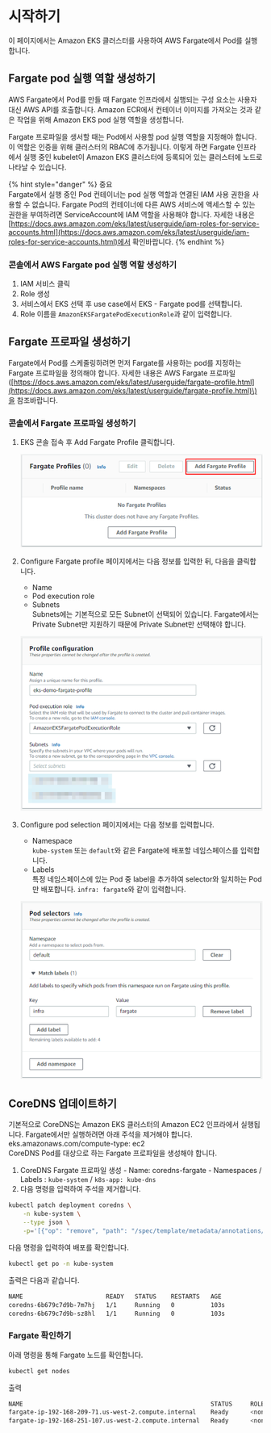 # 시작하기

이 페이지에서는 Amazon EKS 클러스터를 사용하여 AWS Fargate에서 Pod를 실행합니다.

## Fargate pod 실행 역할 생성하기

AWS Fargate에서 Pod를 만들 때 Fargate 인프라에서 실행되는 구성 요소는 사용자 대신 AWS API를 호출합니다. Amazon ECR에서 컨테이너 이미지를 가져오는 것과 같은 작업을 위해 Amazon EKS pod 실행 역할을 생성합니다.

Fargate 프로파일을 생서할 때는 Pod에서 사용할 pod 실행 역할을 지정해야 합니다. 이 역할은 인증을 위해 클러스터의 RBAC에 추가됩니다. 이렇게 하면 Fargate 인프라에서 실행 중인 kubelet이 Amazon EKS 클러스터에 등록되어 있는 클러스터에 노드로 나타날 수 있습니다.

{% hint style="danger" %}
중요  
Fargate에서 실행 중인 Pod 컨테이너는 pod 실행 역할과 연결된 IAM 사용 권한을 사용할 수 없습니다. Fargate Pod의 컨테이너에 다른 AWS 서비스에 액세스할 수 있는 권한을 부여하려면 ServiceAccount에 IAM 역할을 사용해야 합니다. 자세한 내용은 [https://docs.aws.amazon.com/eks/latest/userguide/iam-roles-for-service-accounts.html](https://docs.aws.amazon.com/eks/latest/userguide/iam-roles-for-service-accounts.html)에서 확인바랍니다.
{% endhint %}

### 콘솔에서 AWS Fargate pod 실행 역할 생성하기

1. IAM 서비스 클릭
2. Role 생성
3. 서비스에서 EKS 선택 후 use case에서 EKS - Fargate pod를 선택합니다.
4. Role 이름을 `AmazonEKSFargatePodExecutionRole`과 같이 입력합니다.

## Fargate 프로파일 생성하기

Fargate에서 Pod를 스케줄링하려면 먼저 Fargate를 사용하는 pod를 지정하는 Fargate 프로파일을 정의해야 합니다. 자세한 내용은 AWS Fargate 프로파일\([https://docs.aws.amazon.com/eks/latest/userguide/fargate-profile.html](https://docs.aws.amazon.com/eks/latest/userguide/fargate-profile.html)\)을 참조바랍니다.

### 콘솔에서 Fargate 프로파일 생성하기

1. EKS 콘솔 접속 후 Add Fargate Profile 클릭합니다.  


   ![](../../../../../../.gitbook/assets/image%20%2816%29.png)

2. Configure Fargate profile 페이지에서는 다음 정보를 입력한 뒤, 다음을 클릭합니다.  
   - Name  
   - Pod execution role  
   - Subnets  
   Subnets에는 기본적으로 모든 Subnet이 선택되어 있습니다. Fargate에서는 Private Subnet만 지원하기 때문에 Private Subnet만 선택해야 합니다.  


   ![](../../../../../../.gitbook/assets/image%20%2813%29.png)

3. Configure pod selection 페이지에서는 다음 정보를 입력합니다.  
   - Namespace  
   `kube-system` 또는 `default`와 같은 Fargate에 배포할 네임스페이스를 입력합니다.  
   - Labels  
   특정 네임스페이스에 있는 Pod 중 label을 추가하여 selector와 일치하는 Pod만 배포합니다. `infra: fargate`와 같이 입력합니다.  


   ![](../../../../../../.gitbook/assets/image%20%2817%29.png)

## CoreDNS 업데이트하기

기본적으로 CoreDNS는 Amazon EKS 클러스터의 Amazon EC2 인프라에서 실행됩니다. Fargate에서만 실행하려면 아래 주석을 제거해야 합니다.  
eks.amazonaws.com/compute-type: ec2  
CoreDNS Pod를 대상으로 하는 Fargate 프로파일을 생성해야 합니다.

1. CoreDNS Fargate 프로파일 생성 - Name: coredns-fargate - Namespaces / Labels : `kube-system` / `k8s-app: kube-dns`
2. 다음 명령을 입력하여 주석을 제거합니다.

```bash
kubectl patch deployment coredns \
    -n kube-system \
    --type json \
    -p='[{"op": "remove", "path": "/spec/template/metadata/annotations/eks.amazonaws.com~1compute-type"}]'
```

다음 명령을 입력하여 배포를 확인합니다.

```bash
kubectl get po -n kube-system
```

출력은 다음과 같습니다.

```bash
NAME                       READY   STATUS    RESTARTS   AGE
coredns-6b679c7d9b-7m7hj   1/1     Running   0          103s
coredns-6b679c7d9b-sz8hl   1/1     Running   0          103s
```

### Fargate 확인하기

아래 명령을 통해 Fargate 노드를 확인합니다.

```bash
kubectl get nodes
```

출력

```bash
NAME                                                    STATUS     ROLES    AGE   VERSION
fargate-ip-192-168-209-71.us-west-2.compute.internal    Ready      <none>   67m   v1.21.2-13+d2965f0db10712
fargate-ip-192-168-251-107.us-west-2.compute.internal   Ready      <none>   67m   v1.21.2-13+d2965f0db10712
```



